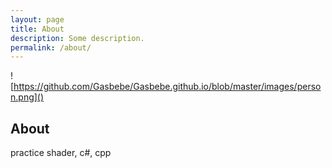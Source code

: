 ```yaml
---
layout: page
title: About
description: Some description.
permalink: /about/
---
```


![https://github.com/Gasbebe/Gasbebe.github.io/blob/master/images/person.png]()



## About
practice shader, c#, cpp


